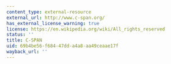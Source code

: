 ```yaml
---
content_type: external-resource
external_url: http://www.c-span.org/
has_external_license_warning: true
license: https://en.wikipedia.org/wiki/All_rights_reserved
status: ''
title: C-SPAN
uid: 69b4be56-f684-47dd-a4a8-aa49ceaae17f
wayback_url: ''
---
```

